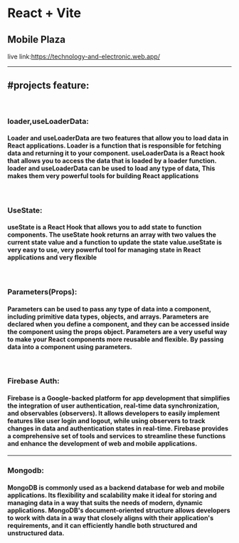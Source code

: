 # React + Vite

<h2> Mobile Plaza</h2>

live link:https://technology-and-electronic.web.app/

<hr/>
<h2>#projects feature:</h2><br>
<h3>loader,useLoaderData: </h3><h4>Loader and useLoaderData are two features that allow you to load data in React applications. Loader is a function that is responsible for fetching data and returning it to your component. useLoaderData is a React hook that allows you to access the data that is loaded by a loader function. loader and useLoaderData can be used to load any type of data, This makes them very powerful tools for building React applications</h4><br>

<h3>UseState:</h3><h4>useState is a React Hook that allows you to add state to function components. The useState hook returns an array with two values the current state value and a function to update the state value.useState is very easy to use, very powerful tool for managing state in React applications and very flexible
</h4><br>

<h3>Parameters(Props): </h3><h4>Parameters can be used to pass any type of data into a component, including primitive data types, objects, and arrays. Parameters are declared when you define a component, and they can be accessed inside the component using the props object. Parameters are a very useful way to make your React components more reusable and flexible. By passing data into a component using parameters. </h4><br>

<h3>Firebase Auth: </h3><h4>Firebase is a Google-backed platform for app development that simplifies the integration of user authentication, real-time data synchronization, and observables (observers). It allows developers to easily implement features like user login and logout, while using observers to track changes in data and authentication states in real-time. Firebase provides a comprehensive set of tools and services to streamline these functions and enhance the development of web and mobile applications.</h4><hr>

<h3>Mongodb: </h3><h4>MongoDB is commonly used as a backend database for web and mobile applications. Its flexibility and scalability make it ideal for storing and managing data in a way that suits the needs of modern, dynamic applications. MongoDB's document-oriented structure allows developers to work with data in a way that closely aligns with their application's requirements, and it can efficiently handle both structured and unstructured data.</h4>

